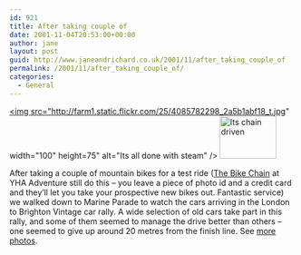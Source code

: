 ```yaml
---
id: 921
title: After taking couple of
date: 2001-11-04T20:53:00+00:00
author: jane
layout: post
guid: http://www.janeandrichard.co.uk/2001/11/after_taking_couple_of
permalink: /2001/11/after_taking_couple_of/
categories:
  - General
---
```

<a href="http://www.flickr.com/photos/janed/sets/72157622634893955/" border="0"><img src="http://farm1.static.flickr.com/25/4085782298_2a5b1abf18_t.jpg" width="100" height=75" alt="Its all done with steam" /></a>&#160;<a href="/photos/vintage" border="0"><img src="http://farm3.static.flickr.com/2657/4085782680_2be5f6e435_t.jpg" alt="Its chain driven" height="75" width="100" border="0" /></a>

After taking a couple of mountain bikes for a test ride ([The Bike Chain](http://www.yhaadventure.co.uk/html/bike.htm) at YHA Adventure still do this &#8211; you leave a piece of photo id and a credit card and they&#8217;ll let you take your prospective new bikes out. Fantastic service) we walked down to Marine Parade to watch the cars arriving in the London to Brighton Vintage car rally. A wide selection of old cars take part in this rally, and some of them seemed to manage the drive better than others &#8211; one seemed to give up around 20 metres from the finish line. See [more photos](http://www.flickr.com/photos/janed/sets/72157622634893955/).